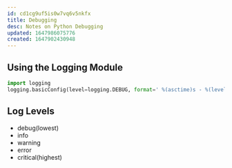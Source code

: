 ```yaml
---
id: cd1cg9uf5is0w7vq6v5nkfx
title: Debugging
desc: Notes on Python Debugging
updated: 1647986075776
created: 1647902430948
---
```

## Using the Logging Module

```python
import logging
logging.basicConfig(level=logging.DEBUG, format=' %(asctime)s - %(levelname)s- %(message)s')
```

## Log Levels

- debug(lowest)
- info
- warning
- error
- critical(highest)
